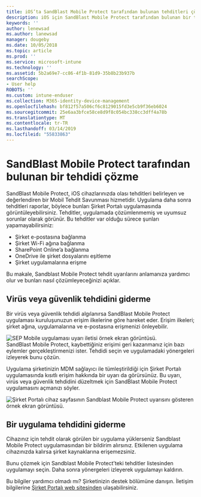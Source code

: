 ```yaml
---
title: iOS’ta SandBlast Mobile Protect tarafından bulunan tehditleri çözme | Microsoft Docs
description: iOS için SandBlast Mobile Protect tarafından bulunan bir tehdidi nasıl düzelteceğinizi öğrenin.
keywords: ''
author: lenewsad
ms.author: lanewsad
manager: dougeby
ms.date: 10/05/2018
ms.topic: article
ms.prod: ''
ms.service: microsoft-intune
ms.technology: ''
ms.assetid: 5b2a69e7-cc86-4f1b-81d9-35b8b23b937b
searchScope:
- User help
ROBOTS: ''
ms.custom: intune-enduser
ms.collection: M365-identity-device-management
ms.openlocfilehash: bf812f57a506cf6c8129015fd3e5cb9f36eb6024
ms.sourcegitcommit: 25e6aa3bfce58ce8d9f8c054bc338cc3dff4a78b
ms.translationtype: MT
ms.contentlocale: tr-TR
ms.lasthandoff: 03/14/2019
ms.locfileid: "55833863"
---
```

# <a name="resolve-a-threat-found-by-sandblast-mobile-protect"></a>SandBlast Mobile Protect tarafından bulunan bir tehdidi çözme

SandBlast Mobile Protect, iOS cihazlarınızda olası tehditleri belirleyen ve değerlendiren bir Mobil Tehdit Savunması hizmetidir. Uygulama daha sonra tehditleri raporlar, böylece bunları Şirket Portalı uygulamasında görüntüleyebilirsiniz. Tehditler, uygulamada çözümlenmemiş ve uyumsuz sorunlar olarak görünür. Bu tehditler var olduğu sürece şunları yapamayabilirsiniz:   

* Şirket e-postasına bağlanma
* Şirket Wi-Fi ağına bağlanma
* SharePoint Online’a bağlanma
* OneDrive ile şirket dosyalarını eşitleme
* Şirket uygulamalarına erişme

Bu makale, Sandblast Mobile Protect tehdit uyarılarını anlamanıza yardımcı olur ve bunları nasıl çözümleyeceğinizi açıklar.  

## <a name="troubleshoot-virus-or-security-threat"></a>Virüs veya güvenlik tehdidini giderme  
Bir virüs veya güvenlik tehdidi algılanırsa SandBlast Mobile Protect uygulaması kuruluşunuzun erişim ilkelerine göre hareket eder. Erişim ilkeleri; şirket ağına, uygulamalarına ve e-postasına erişmenizi önleyebilir.  

![SEP Mobile uygulaması uyarı iletisi örnek ekran görüntüsü.](./media/skycure-list-of-potential-issues-android.png)  
SandBlast Mobile Protect, kaybettiğiniz erişimi geri kazanmanız için bazı eylemler gerçekleştirmenizi ister. Tehdidi seçin ve uygulamadaki yönergeleri izleyerek bunu çözün.

Uygulama şirketinizin MDM sağlayıcı ile tümleştirildiği için Şirket Portalı uygulamasında kısıtlı erişim hakkında bir uyarı da görürsünüz. Bu uyarı, virüs veya güvenlik tehdidini düzeltmek için SandBlast Mobile Protect uygulamasını açmanızı söyler.  

  ![Şirket Portalı cihaz sayfasının Sandblast Mobile Protect uyarısını gösteren örnek ekran görüntüsü.](./media/CP-lookout-virus-banner-1808.png)  

## <a name="troubleshoot-an-app-threat"></a>Bir uygulama tehdidini giderme  

Cihazınız için tehdit olarak görülen bir uygulama yüklerseniz Sandblast Mobile Protect uygulamasından bir bildirim alırsınız. Etkilenen uygulama cihazınızda kalırsa şirket kaynaklarına erişemezsiniz.  

Bunu çözmek için Sandblast Mobile Protect’teki tehditler listesinden uygulamayı seçin. Daha sonra yönergeleri izleyerek uygulamayı kaldırın.  

Bu bilgiler yardımcı olmadı mı? Şirketinizin destek bölümüne danışın. İletişim bilgilerine [Şirket Portalı web sitesinden](https://go.microsoft.com/fwlink/?linkid=2010980) ulaşabilirsiniz.  
